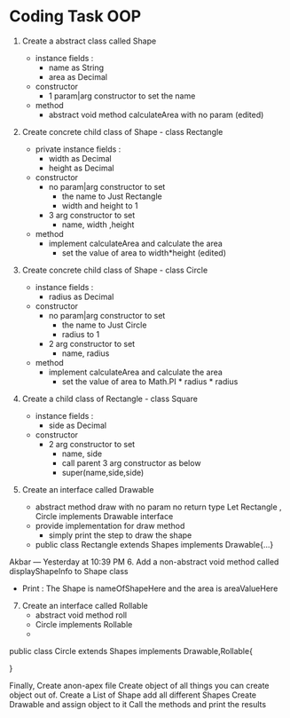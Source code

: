  # Coding Task  OOP

1. Create a abstract class called Shape
   * instance fields : 
     - name as String 
     - area as Decimal
   * constructor 
     - 1 param|arg constructor to set the name
   * method 
     - abstract void method calculateArea with no param (edited)


2. Create concrete child class of Shape - class Rectangle 
   * private instance fields : 
     - width as Decimal 
     - height as Decimal
   * constructor 
     - no param|arg constructor to set 
       - the name to Just Rectangle
       - width and height to 1
     - 3 arg constructor to set 
       - name, width ,height 
   * method 
     - implement calculateArea and calculate the area 
       - set the value of area to width*height (edited)


3. Create concrete child class of Shape - class Circle 
   * instance fields : 
     - radius as Decimal 
   * constructor 
     - no param|arg constructor to set 
       - the name to Just Circle
       - radius to 1
     - 2 arg constructor to set 
       - name, radius
   * method 
     - implement calculateArea and calculate the area 
       - set the value of area to Math.PI * radius * radius

4. Create a child class of Rectangle - class Square 
   * instance fields : 
     - side as Decimal 
   * constructor 
     - 2 arg constructor to set 
       - name, side
       - call parent 3 arg constructor as below
       - super(name,side,side)

5. Create an interface called Drawable
   * abstract method draw with no param no return type
Let Rectangle , Circle implements Drawable interface
   - provide implementation for draw method
     - simply print the step to draw the shape
   - public class Rectangle extends Shapes implements Drawable{...}

Akbar — Yesterday at 10:39 PM
6. Add a non-abstract void method called displayShapeInfo to Shape class
 - Print :  The Shape is nameOfShapeHere and the area is areaValueHere

7. Create an interface called Rollable 
   * abstract void method roll 
   * Circle implements Rollable
   * 
  public class Circle extends Shapes implements Drawable,Rollable{

  }
   

Finally, Create anon-apex file 
Create object of all things you can create object out of. 
Create a List of Shape add all different Shapes 
Create Drawable and assign object to it 
Call the methods and print the results